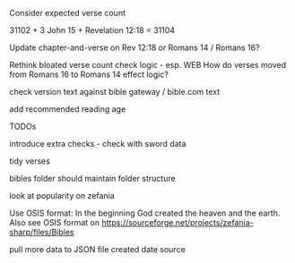 Consider expected verse count

31102 + 3 John 15 + Revelation 12:18 = 31104

Update chapter-and-verse on Rev 12:18 or Romans 14 / Romans 16?

Rethink bloated verse count check logic - esp. WEB
How do verses moved from Romans 16 to Romans 14 effect logic?

check version text against bible gateway / bible.com text

add recommended reading age

TODOs

introduce extra checks - check with sword data

tidy verses

bibles folder should maintain folder structure

look at popularity on zefania

Use OSIS format: <verse osisID="Gen.1.1"><w>In the beginning</w> <w>God</w> <w>created</w> <w>the heaven</w> <w>and</w> <w>the earth</w>.</verse>
Also see OSIS format on https://sourceforge.net/projects/zefania-sharp/files/Bibles



pull more data to JSON file
created date
source
